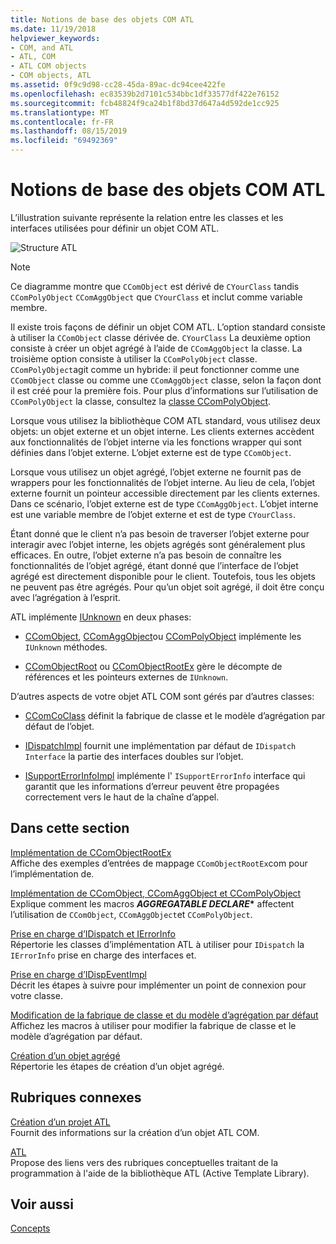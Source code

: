 ```yaml
---
title: Notions de base des objets COM ATL
ms.date: 11/19/2018
helpviewer_keywords:
- COM, and ATL
- ATL, COM
- ATL COM objects
- COM objects, ATL
ms.assetid: 0f9c9d98-cc28-45da-89ac-dc94cee422fe
ms.openlocfilehash: ec83539b2d7101c534bbc1df33577df422e76152
ms.sourcegitcommit: fcb48824f9ca24b1f8bd37d647a4d592de1cc925
ms.translationtype: MT
ms.contentlocale: fr-FR
ms.lasthandoff: 08/15/2019
ms.locfileid: "69492369"
---
```

# <a name="fundamentals-of-atl-com-objects"></a>Notions de base des objets COM ATL

L’illustration suivante représente la relation entre les classes et les interfaces utilisées pour définir un objet COM ATL.

![Structure ATL](../atl/media/vc307y1.gif "Structure ATL")

> [!NOTE]
>  Ce diagramme montre que `CComObject` est dérivé de `CYourClass` tandis `CComPolyObject` `CComAggObject` que `CYourClass` et inclut comme variable membre.

Il existe trois façons de définir un objet COM ATL. L’option standard consiste à utiliser la `CComObject` classe dérivée de. `CYourClass` La deuxième option consiste à créer un objet agrégé à l’aide de `CComAggObject` la classe. La troisième option consiste à utiliser la `CComPolyObject` classe. `CComPolyObject`agit comme un hybride: il peut fonctionner comme une `CComObject` classe ou comme une `CComAggObject` classe, selon la façon dont il est créé pour la première fois. Pour plus d’informations sur l’utilisation de `CComPolyObject` la classe, consultez la [classe CComPolyObject](../atl/reference/ccompolyobject-class.md).

Lorsque vous utilisez la bibliothèque COM ATL standard, vous utilisez deux objets: un objet externe et un objet interne. Les clients externes accèdent aux fonctionnalités de l’objet interne via les fonctions wrapper qui sont définies dans l’objet externe. L’objet externe est de type `CComObject`.

Lorsque vous utilisez un objet agrégé, l’objet externe ne fournit pas de wrappers pour les fonctionnalités de l’objet interne. Au lieu de cela, l’objet externe fournit un pointeur accessible directement par les clients externes. Dans ce scénario, l’objet externe est de type `CComAggObject`. L’objet interne est une variable membre de l’objet externe et est de type `CYourClass`.

Étant donné que le client n’a pas besoin de traverser l’objet externe pour interagir avec l’objet interne, les objets agrégés sont généralement plus efficaces. En outre, l’objet externe n’a pas besoin de connaître les fonctionnalités de l’objet agrégé, étant donné que l’interface de l’objet agrégé est directement disponible pour le client. Toutefois, tous les objets ne peuvent pas être agrégés. Pour qu’un objet soit agrégé, il doit être conçu avec l’agrégation à l’esprit.

ATL implémente [IUnknown](/windows/win32/api/unknwn/nn-unknwn-iunknown) en deux phases:

- [CComObject](../atl/reference/ccomobject-class.md), [CComAggObject](../atl/reference/ccomaggobject-class.md)ou [CComPolyObject](../atl/reference/ccompolyobject-class.md) implémente les `IUnknown` méthodes.

- [CComObjectRoot](../atl/reference/ccomobjectroot-class.md) ou [CComObjectRootEx](../atl/reference/ccomobjectrootex-class.md) gère le décompte de références et les pointeurs externes de `IUnknown`.

D’autres aspects de votre objet ATL COM sont gérés par d’autres classes:

- [CComCoClass](../atl/reference/ccomcoclass-class.md) définit la fabrique de classe et le modèle d’agrégation par défaut de l’objet.

- [IDispatchImpl](../atl/reference/idispatchimpl-class.md) fournit une implémentation par défaut de `IDispatch Interface` la partie des interfaces doubles sur l’objet.

- [ISupportErrorInfoImpl](../atl/reference/isupporterrorinfoimpl-class.md) implémente l' `ISupportErrorInfo` interface qui garantit que les informations d’erreur peuvent être propagées correctement vers le haut de la chaîne d’appel.

## <a name="in-this-section"></a>Dans cette section

[Implémentation de CComObjectRootEx](../atl/implementing-ccomobjectrootex.md)<br/>
Affiche des exemples d’entrées de mappage `CComObjectRootEx`com pour l’implémentation de.

[Implémentation de CComObject, CComAggObject et CComPolyObject](../atl/implementing-ccomobject-ccomaggobject-and-ccompolyobject.md)<br/>
Explique comment les macros **_AGGREGATABLE DECLARE_\*** affectent l’utilisation de `CComObject`, `CComAggObject`et `CComPolyObject`.

[Prise en charge d’IDispatch et IErrorInfo](../atl/supporting-idispatch-and-ierrorinfo.md)<br/>
Répertorie les classes d’implémentation ATL à utiliser pour `IDispatch` la `IErrorInfo` prise en charge des interfaces et.

[Prise en charge d’IDispEventImpl](../atl/supporting-idispeventimpl.md)<br/>
Décrit les étapes à suivre pour implémenter un point de connexion pour votre classe.

[Modification de la fabrique de classe et du modèle d’agrégation par défaut](../atl/changing-the-default-class-factory-and-aggregation-model.md)<br/>
Affichez les macros à utiliser pour modifier la fabrique de classe et le modèle d’agrégation par défaut.

[Création d’un objet agrégé](../atl/creating-an-aggregated-object.md)<br/>
Répertorie les étapes de création d’un objet agrégé.

## <a name="related-sections"></a>Rubriques connexes

[Création d’un projet ATL](../atl/reference/creating-an-atl-project.md)<br/>
Fournit des informations sur la création d’un objet ATL COM.

[ATL](../atl/active-template-library-atl-concepts.md)<br/>
Propose des liens vers des rubriques conceptuelles traitant de la programmation à l'aide de la bibliothèque ATL (Active Template Library).

## <a name="see-also"></a>Voir aussi

[Concepts](../atl/active-template-library-atl-concepts.md)
